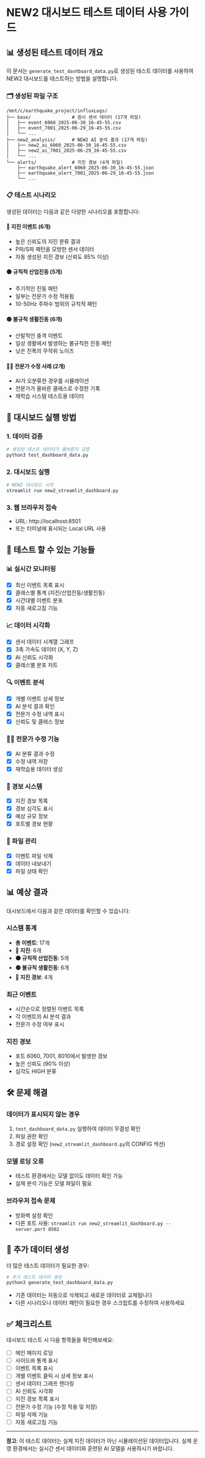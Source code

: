 # NEW2 대시보드 테스트 데이터 사용 가이드

## 📊 생성된 테스트 데이터 개요

이 문서는 `generate_test_dashboard_data.py`로 생성된 테스트 데이터를 사용하여 NEW2 대시보드를 테스트하는 방법을 설명합니다.

### 🗂️ 생성된 파일 구조

```
/mnt/c/earthquake_project/influxLogs/
├── base/               # 원시 센서 데이터 (17개 파일)
│   ├── event_6060_2025-06-30_16-45-55.csv
│   ├── event_7001_2025-06-29_16-45-55.csv
│   └── ...
├── new2_analysis/      # NEW2 AI 분석 결과 (17개 파일)
│   ├── new2_ai_6060_2025-06-30_16-45-55.csv
│   ├── new2_ai_7001_2025-06-29_16-45-55.csv
│   └── ...
└── alerts/             # 지진 경보 (4개 파일)
    ├── earthquake_alert_6060_2025-06-30_16-45-55.json
    ├── earthquake_alert_7001_2025-06-29_16-45-55.json
    └── ...
```

### 📋 테스트 시나리오

생성된 데이터는 다음과 같은 다양한 시나리오를 포함합니다:

#### 🔴 지진 이벤트 (6개)
- 높은 신뢰도의 지진 분류 결과
- P파/S파 패턴을 모방한 센서 데이터
- 자동 생성된 지진 경보 (신뢰도 85% 이상)

#### 🟠 규칙적 산업진동 (5개)
- 주기적인 진동 패턴
- 일부는 전문가 수정 적용됨
- 10-50Hz 주파수 범위의 규칙적 패턴

#### 🟢 불규칙 생활진동 (6개)
- 산발적인 충격 이벤트
- 일상 생활에서 발생하는 불규칙한 진동 패턴
- 낮은 진폭의 무작위 노이즈

#### 👨‍💼 전문가 수정 사례 (2개)
- AI가 오분류한 경우를 시뮬레이션
- 전문가가 올바른 클래스로 수정한 기록
- 재학습 시스템 테스트용 데이터

## 🚀 대시보드 실행 방법

### 1. 데이터 검증
```bash
# 생성된 테스트 데이터가 올바른지 검증
python3 test_dashboard_data.py
```

### 2. 대시보드 실행
```bash
# NEW2 대시보드 시작
streamlit run new2_streamlit_dashboard.py
```

### 3. 웹 브라우저 접속
- URL: http://localhost:8501
- 또는 터미널에 표시되는 Local URL 사용

## 🧪 테스트 할 수 있는 기능들

### 📊 실시간 모니터링
- [x] 최신 이벤트 목록 표시
- [x] 클래스별 통계 (지진/산업진동/생활진동)
- [x] 시간대별 이벤트 분포
- [x] 자동 새로고침 기능

### 📈 데이터 시각화
- [x] 센서 데이터 시계열 그래프
- [x] 3축 가속도 데이터 (X, Y, Z)
- [x] AI 신뢰도 시각화
- [x] 클래스별 분포 차트

### 🔍 이벤트 분석
- [x] 개별 이벤트 상세 정보
- [x] AI 분석 결과 확인
- [x] 전문가 수정 내역 표시
- [x] 신뢰도 및 클래스 정보

### 👨‍💼 전문가 수정 기능
- [x] AI 분류 결과 수정
- [x] 수정 내역 저장
- [x] 재학습용 데이터 생성

### 🚨 경보 시스템
- [x] 지진 경보 목록
- [x] 경보 심각도 표시
- [x] 예상 규모 정보
- [x] 포트별 경보 현황

### 📁 파일 관리
- [x] 이벤트 파일 삭제
- [x] 데이터 내보내기
- [x] 파일 상태 확인

## 📊 예상 결과

대시보드에서 다음과 같은 데이터를 확인할 수 있습니다:

### 시스템 통계
- **총 이벤트**: 17개
- **🔴 지진**: 6개
- **🟠 규칙적 산업진동**: 5개  
- **🟢 불규칙 생활진동**: 6개
- **🚨 지진 경보**: 4개

### 최근 이벤트
- 시간순으로 정렬된 이벤트 목록
- 각 이벤트의 AI 분석 결과
- 전문가 수정 여부 표시

### 지진 경보
- 포트 6060, 7001, 8010에서 발생한 경보
- 높은 신뢰도 (90% 이상)
- 심각도 HIGH 분류

## 🛠️ 문제 해결

### 데이터가 표시되지 않는 경우
1. `test_dashboard_data.py` 실행하여 데이터 무결성 확인
2. 파일 권한 확인
3. 경로 설정 확인 (`new2_streamlit_dashboard.py`의 CONFIG 섹션)

### 모델 로딩 오류
- 테스트 환경에서는 모델 없이도 데이터 확인 가능
- 실제 분석 기능은 모델 파일이 필요

### 브라우저 접속 문제
- 방화벽 설정 확인
- 다른 포트 사용: `streamlit run new2_streamlit_dashboard.py --server.port 8502`

## 📝 추가 데이터 생성

더 많은 테스트 데이터가 필요한 경우:

```bash
# 추가 테스트 데이터 생성
python3 generate_test_dashboard_data.py
```

- 기존 데이터는 자동으로 삭제되고 새로운 데이터로 교체됩니다
- 다른 시나리오나 데이터 패턴이 필요한 경우 스크립트를 수정하여 사용하세요

## ✅ 체크리스트

대시보드 테스트 시 다음 항목들을 확인해보세요:

- [ ] 메인 페이지 로딩
- [ ] 사이드바 통계 표시
- [ ] 이벤트 목록 표시
- [ ] 개별 이벤트 클릭 시 상세 정보 표시
- [ ] 센서 데이터 그래프 렌더링
- [ ] AI 신뢰도 시각화
- [ ] 지진 경보 목록 표시
- [ ] 전문가 수정 기능 (수정 적용 및 저장)
- [ ] 파일 삭제 기능
- [ ] 자동 새로고침 기능

---

**참고**: 이 테스트 데이터는 실제 지진 데이터가 아닌 시뮬레이션된 데이터입니다. 실제 운영 환경에서는 실시간 센서 데이터와 훈련된 AI 모델을 사용하시기 바랍니다.